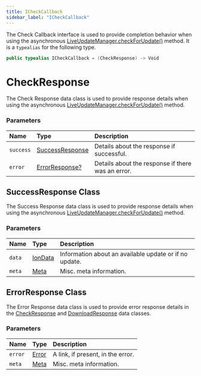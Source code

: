```yaml
---
title: ICheckCallback
sidebar_label: "ICheckCallback"
---
```


The Check Callback interface is used to provide completion behavior when using the asynchronous [LiveUpdateManager.checkForUpdate()](./live-update-manager#checkforupdate) method. It is a `typealias` for the following type.

```swift
public typealias ICheckCallback = (CheckResponse) -> Void
```

# CheckResponse

The Check Response data class is used to provide response details when using the asynchronous [LiveUpdateManager.checkForUpdate()](./live-update-manager#checkforupdate) method.

### Parameters

Name | Type | Description
:------ | :------ | :------
`success` | [SuccessResponse](./i-check-callback#successresponse-class) | Details about the response if successful.
`error` | [ErrorResponse?](./i-check-callback#errorresponse-class) | Details about the response if there was an error.

## SuccessResponse Class

The Success Response data class is used to provide response details when using the asynchronous [LiveUpdateManager.checkForUpdate()](./live-update-manager#checkforupdate) method.

### Parameters

Name | Type | Description
:------ | :------ | :------
`data` | [IonData](./data-classes/ion-data) | Information about an available update or if no update.
`meta` | [Meta](./data-classes/meta) | Misc. meta information.

## ErrorResponse Class

The Error Response data class is used to provide error response details in the [CheckResponse](./i-check-callback) and [DownloadResponse](./i-download-callback) data classes.

### Parameters

Name | Type | Description
:------ | :------ | :------
`error` | [Error](./data-classes/error) | A link, if present, in the error.
`meta` | [Meta](./data-classes/meta) | Misc. meta information.

